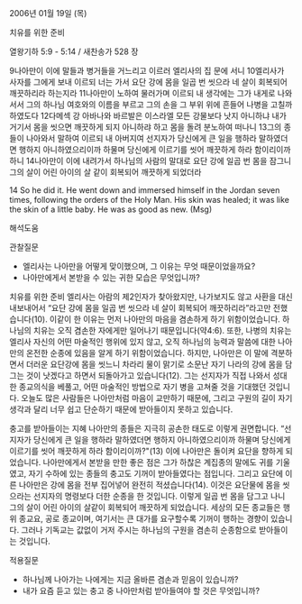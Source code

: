 2006년 01월 19일 (목)

치유를 위한 준비



열왕기하 5:9 - 5:14 / 새찬송가 528 장


9나아만이 이에 말들과 병거들을 거느리고 이르러 엘리사의 집 문에 서니 10엘리사가 사자를 그에게 보내 이르되 너는 가서 요단 강에 몸을 일곱 번 씻으라 네 살이 회복되어 깨끗하리라 하는지라 11나아만이 노하여 물러가며 이르되 내 생각에는 그가 내게로 나와 서서 그의 하나님 여호와의 이름을 부르고 그의 손을 그 부위 위에 흔들어 나병을 고칠까 하였도다 12다메섹 강 아바나와 바르발은 이스라엘 모든 강물보다 낫지 아니하냐 내가 거기서 몸을 씻으면 깨끗하게 되지 아니하랴 하고 몸을 돌려 분노하여 떠나니 13그의 종들이 나아와서 말하여 이르되 내 아버지여 선지자가 당신에게 큰 일을 행하라 말하였더면 행하지 아니하였으리이까 하물며 당신에게 이르기를 씻어 깨끗하게 하라 함이리이까 하니 14나아만이 이에 내려가서 하나님의 사람의 말대로 요단 강에 일곱 번 몸을 잠그니 그의 살이 어린 아이의 살 같이 회복되어 깨끗하게 되었더라 

14 So he did it. He went down and immersed himself in the Jordan seven times, following the orders of the Holy Man. His skin was healed; it was like the skin of a little baby. He was as good as new. (Msg)

해석도움





관찰질문 
- 엘리사는 나아만을 어떻게 맞이했으며, 그 이유는 무엇 때문이었을까요? 
- 나아만에게서 본받을 수 있는 귀한 모습은 무엇입니까? 


치유를 위한 준비 
엘리사는 아람의 제2인자가 찾아왔지만, 나가보지도 않고 사환을 대신 내보내어서 “요단 강에 몸을 일곱 번 씻으라 네 살이 회복되어 깨끗하리라”라고만 전했습니다(10). 이같이 한 이유는 먼저 나아만의 마음을 겸손하게 하기 위함이었습니다. 하나님의 치유는 오직 겸손한 자에게만 일어나기 때문입니다(약4:6). 또한, 나병의 치유는 엘리사 자신의 어떤 마술적인 행위에 있지 않고, 오직 하나님의 능력과 말씀에 대한 나아만의 온전한 순종에 있음을 알게 하기 위함이었습니다. 하지만, 나아만은 이 말에 격분하면서 더러운 요단강에 몸을 씻느니 차라리 물이 맑기로 소문난 자기 나라의 강에 몸을 담그는 것이 낫겠다고 하면서 되돌아가고 있습니다(12). 그는 선지자가 직접 나와서 성대한 종교의식을 베풀고, 어떤 마술적인 방법으로 자기 병을 고쳐줄 것을 기대했던 것입니다. 오늘도 많은 사람들은 나아만처럼 마음이 교만하기 때문에, 그리고 구원의 길이 자기 생각과 달리 너무 쉽고 단순하기 때문에 받아들이지 못하고 있습니다. 

충고를 받아들이는 지혜 
나아만의 종들은 지극히 공손한 태도로 이렇게 권면합니다. “선지자가 당신에게 큰 일을 행하라 말하였더면 행하지 아니하였으리이까 하물며 당신에게 이르기를 씻어 깨끗하게 하라 함이리이까?"(13) 이에 나아만은 돌이켜 요단을 향하게 되었습니다. 나아만에게서 본받을 만한 좋은 점은 그가 하찮은 계집종의 말에도 귀를 기울였고, 자기 수하에 있는 종들의 충고도 기꺼이 받아들였다는 점입니다. 그리고 요단에 이른 나아만은 강에 몸을 전부 집어넣어 완전히 적셨습니다(14). 이것은 요단물에 몸을 씻으라는 선지자의 명령보다 더한 순종을 한 것입니다. 이렇게 일곱 번 몸을 담그고 나니 그의 살이 어린 아이의 살같이 회복되어 깨끗하게 되었습니다. 세상의 모든 종교들은 행위 종교요, 공로 종교이며, 여기서는 큰 대가를 요구할수록 기꺼이 행하는 경향이 있습니다. 그러나 기독교는 값없이 거저 주시는 하나님의 구원을 겸손히 순종함으로 받아들이는 것입니다. 

적용질문 
- 하나님께 나아가는 나에게는 지금 올바른 겸손과 믿음이 있습니까? 
- 내가 요즘 듣고 있는 충고 중 나아만처럼 받아들여야 할 것은 무엇입니까?